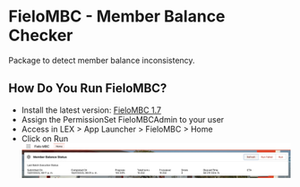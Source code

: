 # FieloMBC - Member Balance Checker

Package to detect member balance inconsistency.

## How Do You Run FieloMBC?

- Install the latest version: [FieloMBC 1.7](https://login.salesforce.com/packaging/installPackage.apexp?p0=04tHY0000000VgmYAE)
- Assign the PermissionSet FieloMBCAdmin to your user
- Access in LEX > App Launcher > FieloMBC > Home
- Click on Run
![FieloMBC](image.png)